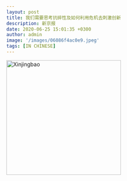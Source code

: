 ```yaml
---
layout: post
title: 我们需要思考抗碎性及如何利用危机去刺激创新
description: 新京报
date: 2020-06-25 15:01:35 +0300
author: admin
image: '/images/06086f4ac0e9.jpeg'
tags: [IN CHINESE]
---
```

<a href="/pdf/xinjingbao713.pdf" target="_blank">
  <img src="/images/xinjingbao.jpg" alt="Xinjingbao" style="cursor: pointer; width: 300px;" />
</a>
